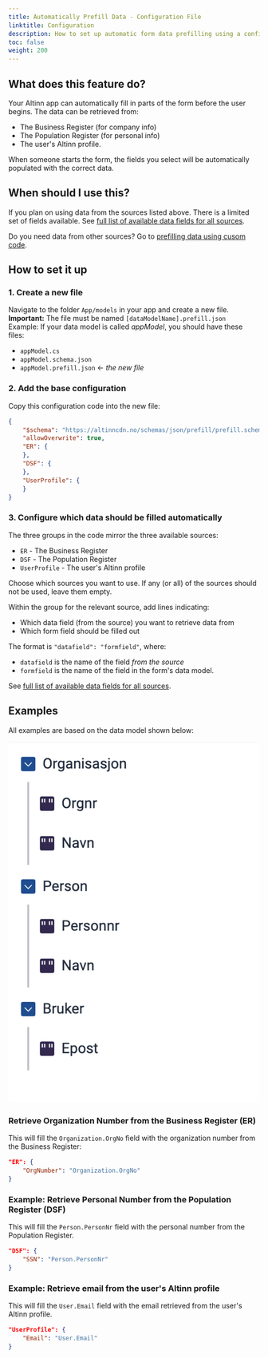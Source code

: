 ```yaml
---
title: Automatically Prefill Data - Configuration File  
linktitle: Configuration  
description: How to set up automatic form data prefilling using a configuration file.
toc: false  
weight: 200  
---
```


## What does this feature do?  
Your Altinn app can automatically fill in parts of the form before the user begins. The data can be retrieved from:  
- The Business Register (for company info)  
- The Population Register (for personal info)  
- The user's Altinn profile.  

When someone starts the form, the fields you select will be automatically populated with the correct data.

## When should I use this?
If you plan on using data from the sources listed above. There is a limited set of fields available. 
See [full list of available data fields for all sources](../../../../reference/data/prefill).

Do you need data from other sources? Go to [prefilling data using cusom code](../custom/).

## How to set it up

### 1. Create a new file

Navigate to the folder `App/models` in your app and create a new file.  
**Important:** The file must be named `[dataModelName].prefill.json`  
Example: If your data model is called _appModel_, you should have these files:  
- `appModel.cs` 
- `appModel.schema.json` 
- `appModel.prefill.json`  &larr; *the new file*

### 2. Add the base configuration

Copy this configuration code into the new file:

```json
{
    "$schema": "https://altinncdn.no/schemas/json/prefill/prefill.schema.v1.json",
    "allowOverwrite": true,
    "ER": {
    },
    "DSF": {
    },
    "UserProfile": {
    }
}
```

### 3. Configure which data should be filled automatically

The three groups in the code mirror the three available sources:  
- `ER` - The Business Register  
- `DSF` - The Population Register  
- `UserProfile` - The user's Altinn profile  

Choose which sources you want to use. If any (or all) of the sources should not be used, leave them empty.

Within the group for the relevant source, add lines indicating:  
- Which data field (from the source) you want to retrieve data from  
- Which form field should be filled out  

The format is `"datafield": "formfield"`, where:  
- `datafield` is the name of the field _from the source_  
- `formfield` is the name of the field in the form's data model.

See [full list of available data fields for all sources](../../../../reference/data/prefill).

## Examples

All examples are based on the data model shown below:

![Data model for form](exampleModel.png "Data model for form")

### Retrieve Organization Number from the Business Register (ER)

This will fill the `Organization.OrgNo` field with the organization number from the Business Register:

```json
"ER": {
    "OrgNumber": "Organization.OrgNo"
}
```

### Example: Retrieve Personal Number from the Population Register (DSF)

This will fill the `Person.PersonNr` field with the personal number from the Population Register.

```json
"DSF": {
    "SSN": "Person.PersonNr"
}
```

### Example: Retrieve email from the user's Altinn profile

This will fill the `User.Email` field with the email retrieved from the user's Altinn profile.

```json
"UserProfile": {
    "Email": "User.Email"
}
```